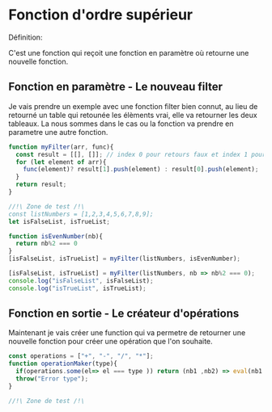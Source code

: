 # Fonction d'ordre supérieur

Définition:

C'est une fonction qui reçoit une fonction en paramètre où retourne une nouvelle fonction.

## Fonction en paramètre - Le nouveau filter

Je vais prendre un exemple avec une fonction filter bien connut, au lieu de retourné un table qui retounée les élèments vrai, elle va retourner les deux tableaux. La nous sommes dans le cas ou la fonction va prendre en parametre une autre fonction.

```javascript
function myFilter(arr, func){
  const result = [[], []]; // index 0 pour retours faux et index 1 pour les retour vrai
  for (let element of arr){
    func(element)? result[1].push(element) : result[0].push(element);
  }
  return result;
}

//!\ Zone de test /!\
const listNumbers = [1,2,3,4,5,6,7,8,9];
let isFalseList, isTrueList;

function isEvenNumber(nb){
  return nb%2 === 0
}
[isFalseList, isTrueList] = myFilter(listNumbers, isEvenNumber);

[isFalseList, isTrueList] = myFilter(listNumbers, nb => nb%2 === 0);
console.log("isFalseList", isFalseList);
console.log("isTrueList", isTrueList);
```
## Fonction en sortie - Le créateur d'opérations

Maintenant je vais créer une function qui va permetre de retourner une nouvelle fonction pour créer une opération que l'on souhaite.

```javascript
const operations = ["+", "-", "/", "*"];
function operationMaker(type){ 
  if(operations.some(el=> el === type )) return (nb1 ,nb2) => eval(nb1 + type + nb2); 
  throw("Error type");
}

//!\ Zone de test /!\


```
